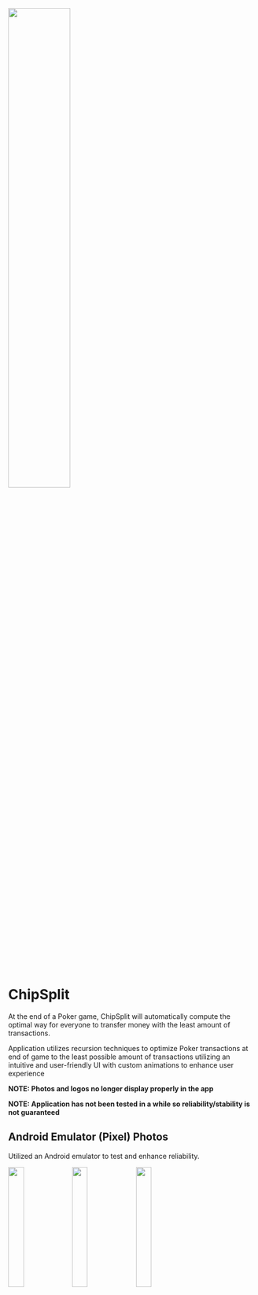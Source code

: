 
<img src="https://github.com/user-attachments/assets/1382741a-db32-4336-b7b4-ce963985cb67" alt="" style="width:50%; height:auto;">

# ChipSplit

At the end of a Poker game, ChipSplit will automatically compute the optimal way for everyone to transfer money with the least amount of transactions.

Application utilizes recursion techniques to optimize Poker transactions at end of game to the least possible amount of transactions utilizing an intuitive and user-friendly UI with custom animations to enhance user experience

**NOTE: Photos and logos no longer display properly in the app**

**NOTE: Application has not been tested in a while so reliability/stability is not guaranteed** 

## Android Emulator (Pixel) Photos
Utilized an Android emulator to test and enhance reliability.

<img src="https://github.com/user-attachments/assets/ae0f303b-c17a-49ca-b926-73d1dc3235c4" alt="" style="width:25%; height:auto;">

<img src="https://github.com/user-attachments/assets/f879f126-5a12-4da4-b7d3-384711bf653c" alt="" style="width:25%; height:auto;">

<img src="https://github.com/user-attachments/assets/30698c2f-6ecc-4887-b506-f4870c38d980" alt="" style="width:25%; height:auto;">


